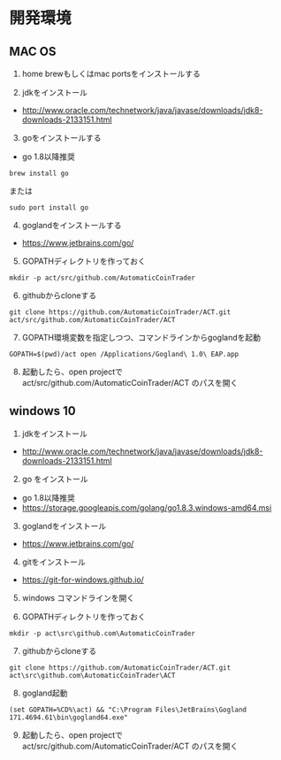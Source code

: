 # 開発環境

## MAC OS
1. home brewもしくはmac portsをインストールする

2. jdkをインストール
  - http://www.oracle.com/technetwork/java/javase/downloads/jdk8-downloads-2133151.html

3. goをインストールする
  - go 1.8以降推奨

```
brew install go 
```

または

```
sudo port install go
```

4. goglandをインストールする

  - https://www.jetbrains.com/go/

5. GOPATHディレクトリを作っておく

```
mkdir -p act/src/github.com/AutomaticCoinTrader
```

6. githubからcloneする

```
git clone https://github.com/AutomaticCoinTrader/ACT.git act/src/github.com/AutomaticCoinTrader/ACT
```

7. GOPATH環境変数を指定しつつ、コマンドラインからgoglandを起動

```
GOPATH=$(pwd)/act open /Applications/Gogland\ 1.0\ EAP.app
```
8. 起動したら、open projectで　act/src/github.com/AutomaticCoinTrader/ACT のパスを開く

## windows 10

1. jdkをインストール

  - http://www.oracle.com/technetwork/java/javase/downloads/jdk8-downloads-2133151.html

2. go をインストール

  - go 1.8以降推奨
  - https://storage.googleapis.com/golang/go1.8.3.windows-amd64.msi

3. goglandをインストール

  - https://www.jetbrains.com/go/

4. gitをインストール

  - https://git-for-windows.github.io/

5. windows コマンドラインを開く

6.  GOPATHディレクトリを作っておく

```
mkdir -p act\src\github.com\AutomaticCoinTrader
```

7. githubからcloneする

```
git clone https://github.com/AutomaticCoinTrader/ACT.git act\src\github.com\AutomaticCoinTrader\ACT
```

8. gogland起動

```
(set GOPATH=%CD%\act) && "C:\Program Files\JetBrains\Gogland 171.4694.61\bin\gogland64.exe"
```
9. 起動したら、open projectで　act/src/github.com/AutomaticCoinTrader/ACT のパスを開く
